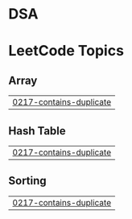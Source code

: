 # DSA

<!---LeetCode Topics Start-->
# LeetCode Topics
## Array
|  |
| ------- |
| [0217-contains-duplicate](https://github.com/JuliusR8ll/DSA/tree/master/0217-contains-duplicate) |
## Hash Table
|  |
| ------- |
| [0217-contains-duplicate](https://github.com/JuliusR8ll/DSA/tree/master/0217-contains-duplicate) |
## Sorting
|  |
| ------- |
| [0217-contains-duplicate](https://github.com/JuliusR8ll/DSA/tree/master/0217-contains-duplicate) |
<!---LeetCode Topics End-->